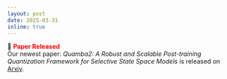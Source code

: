 ```yaml
---
layout: post
date: 2025-03-31
inline: true
---
```

:page_with_curl: **<span style="color:red">Paper Released</span>** <br/>
Our newest paper: *Quamba2: A Robust and Scalable Post-training Quantization Framework for Selective State Space Models* is released on [Arxiv](https://arxiv.org/abs/2503.22879).
